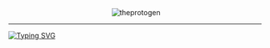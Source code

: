 <p align="center">&nbsp;<img align="center" src="https://github-readme-stats.vercel.app/api?username=theprotogen&show_icons=true&locale=en&theme=radical" alt="theprotogen" /></p>

<hr>

<a href="https://git.io/typing-svg"><img align="center" src="https://readme-typing-svg.demolab.com?font=Black+Ops+One&duration=750&pause=2100&color=FF35EA&random=false&width=435&lines=HELLO%2C+HUMAN.;WELCOME+TO+MY+HUMBLE+PLACE...;HERE+IS+MY+WORKSHOP;FEEL+FREE+TO+GIVE+SUGGESTIONS..." alt="Typing SVG" /></a>
